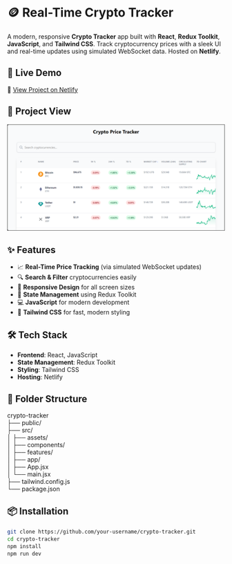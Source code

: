 # 🪙 Real-Time Crypto Tracker

A modern, responsive **Crypto Tracker** app built with **React**, **Redux Toolkit**, **JavaScript**, and **Tailwind CSS**. Track cryptocurrency prices with a sleek UI and real-time updates using simulated WebSocket data. Hosted on **Netlify**.

## 🚀 Live Demo

🔗 [View Project on Netlify](https://cryptotrack-er.netlify.app/)

## 📸 Project View

<!-- Add your screenshots here -->
<p align="center">
  <img src="./public/project view.png" alt="Crypto Tracker Homepage" width="600" />
</p>

## ✨ Features

- 📈 **Real-Time Price Tracking** (via simulated WebSocket updates)
- 🔍 **Search & Filter** cryptocurrencies easily
- 📱 **Responsive Design** for all screen sizes
- 🧠 **State Management** using Redux Toolkit
- 💻 **JavaScript** for modern development
- 🎨 **Tailwind CSS** for fast, modern styling

## 🛠️ Tech Stack

- **Frontend**: React, JavaScript
- **State Management**: Redux Toolkit
- **Styling**: Tailwind CSS
- **Hosting**: Netlify

## 📂 Folder Structure

crypto-tracker <br>
├── public/<br>
├── src/ <br>
│ ├── assets/ <br>
│ ├── components/ <br>
│ ├── features/ <br>
│ ├── app/ <br>
│ ├── App.jsx <br>
│ └── main.jsx <br>
├── tailwind.config.js <br>
└── package.json <br>

## 📦 Installation

```bash
git clone https://github.com/your-username/crypto-tracker.git
cd crypto-tracker
npm install
npm run dev

```
